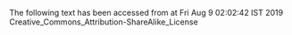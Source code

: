 The following text has been accessed from at Fri Aug 9 02:02:42 IST 2019
Creative_Commons_Attribution-ShareAlike_License
